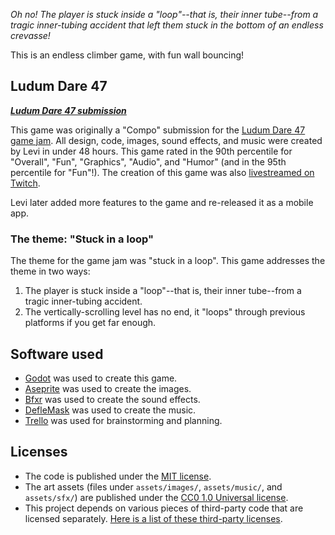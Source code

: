 _Oh no! The player is stuck inside a "loop"--that is, their inner tube--from a tragic inner-tubing accident that left them stuck in the bottom of an endless crevasse!_

This is an endless climber game, with fun wall bouncing!

## Ludum Dare 47

_**[Ludum Dare 47 submission](https://ldjam.com/events/ludum-dare/47/stuck-in-an-inner-tube/)**_

This game was originally a "Compo" submission for the [Ludum Dare 47 game jam](https://ldjam.com/events/ludum-dare/47/stuck-in-an-inner-tube/). All design, code, images, sound effects, and music were created by Levi in under 48 hours. This game rated in the 90th percentile for "Overall", "Fun", "Graphics", "Audio", and "Humor" (and in the 95th percentile for "Fun"!). The creation of this game was also [livestreamed on Twitch](https://www.twitch.tv/ukulelefury/videos).

Levi later added more features to the game and re-released it as a mobile app.

### The theme: "Stuck in a loop"

The theme for the game jam was "stuck in a loop". This game addresses the theme in two ways:
1.  The player is stuck inside a "loop"--that is, their inner tube--from a tragic inner-tubing accident.
2.  The vertically-scrolling level has no end, it "loops" through previous platforms if you get far enough.

## Software used

-   [Godot](https://godotengine.org/) was used to create this game.
-   [Aseprite](https://www.aseprite.org/) was used to create the images.
-   [Bfxr](https://www.bfxr.net/) was used to create the sound effects.
-   [DefleMask](https://deflemask.com/) was used to create the music.
-   [Trello](https://trello.com/b/GvuTgtRC/ludum-dare-47) was used for brainstorming and planning.

## Licenses

-   The code is published under the [MIT license](LICENSE).
-   The art assets (files under `assets/images/`, `assets/music/`, and `assets/sfx/`) are published under the [CC0 1.0 Universal license](https://creativecommons.org/publicdomain/zero/1.0/deed.en).
-   This project depends on various pieces of third-party code that are licensed separately. [Here is a list of these third-party licenses](./docs/third-party-licenses.txt).
